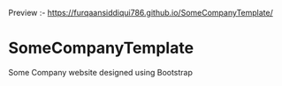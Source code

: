 Preview :-  https://furqaansiddiqui786.github.io/SomeCompanyTemplate/
# SomeCompanyTemplate
Some Company website designed using Bootstrap
